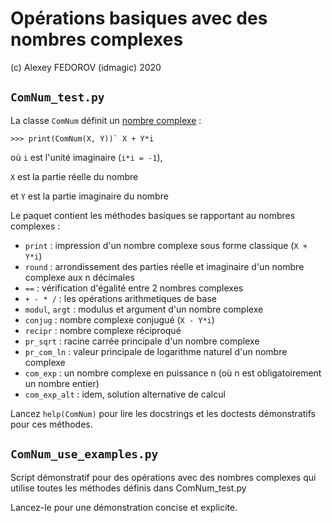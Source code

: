 **Opérations basiques avec des nombres complexes**
==================================================
(c) Alexey FEDOROV (idmagic) 2020

`ComNum_test.py`
---
La classe `ComNum` définit un [nombre complexe](https://en.wikipedia.org/wiki/Complex_number) :

```>>> print(ComNum(X, Y))`
X + Y*i```

où `i` est l'unité imaginaire (`i*i = -1`),

`X` est la partie réelle du nombre

et `Y` est la partie imaginaire du nombre


Le paquet contient les méthodes basiques se rapportant au nombres complexes :

  *  `print` :		    impression d'un nombre complexe sous forme classique (`X + Y*i`)
  *  `round` :		    arrondissement des parties réelle et imaginaire d'un nombre complexe aux n décimales
  *  `==` :			    vérification d'égalité entre 2 nombres complexes
  *  `+ - * /` :		les opérations arithmetiques de base
  *  `modul`, `argt` :	modulus et argument d'un nombre complexe
  *  `conjug` :		    nombre complexe conjugué (`X - Y*i`)
  *  `recipr` :		    nombre complexe réciproqué
  *  `pr_sqrt` :		racine carrée principale d'un nombre complexe
  *  `pr_com_ln` :	    valeur principale de logarithme naturel d'un nombre complexe
  *  `com_exp` :		un nombre complexe en puissance n (où n est obligatoirement un nombre entier)
  *  `com_exp_alt` :	idem, solution alternative de calcul
  
Lancez `help(ComNum)` pour lire les docstrings et les doctests démonstratifs pour ces méthodes.


`ComNum_use_examples.py`
---
Script démonstratif pour des opérations avec des nombres complexes
qui utilise toutes les méthodes définis dans ComNum_test.py

Lancez-le pour une démonstration concise et explicite.
